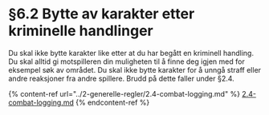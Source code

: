 # §6.2 Bytte av karakter etter kriminelle handlinger

Du skal ikke bytte karakter like etter at du har begått en kriminell handling. Du skal alltid gi motspilleren din muligheten til å finne deg igjen med for eksempel søk av området. Du skal ikke bytte karakter for å unngå straff eller andre reaksjoner fra andre spillere. Brudd på dette faller under §2.4.

{% content-ref url="../2-generelle-regler/2.4-combat-logging.md" %}
[2.4-combat-logging.md](../2-generelle-regler/2.4-combat-logging.md)
{% endcontent-ref %}
